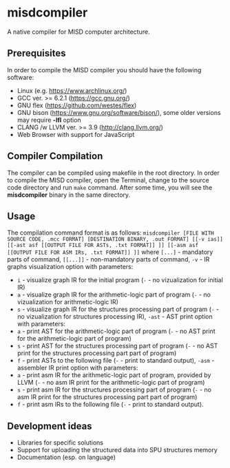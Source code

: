# misdcompiler
A native compiler for MISD computer architecture.

## Prerequisites
In order to compile the MISD compiler you should have the following software:
- Linux (e.g. https://www.archlinux.org/)
- GCC ver. >= 6.2.1 (https://gcc.gnu.org/)
- GNU flex (https://github.com/westes/flex)
- GNU bison (https://www.gnu.org/software/bison/), some older versions may require **-lfl** option
- CLANG /w LLVM ver. >= 3.9 (http://clang.llvm.org/)
- Web Browser with support for JavaScript

## Compiler Compilation
The compiler can be compiled using makefile in the root directory.
In order to compile the MISD compiler, open the Terminal, change to the source code directory and run `make` command.
After some time, you will see the **misdcompiler** binary in the same directory.

## Usage
The compilation command format is as follows:
`misdcompiler [FILE WITH SOURCE CODE, .mcc FORMAT] [DESTINATION BINARY, .out FORMAT] [[-v ias]] [[-ast asf [[OUTPUT FILE FOR ASTs, .txt FORMAT]] ]] [[-asm asf [[OUTPUT FILE FOR ASM IRs, .txt FORMAT]] ]]`
where
`[...]` - mandatory parts of command,
`[[...]]` - non-mandatory parts of command,
`-v` - IR graphs visualization option with parameters:
- `i` - visualize graph IR for the initial program (`-` - no vizualization for initial IR)
- `a` - visualize graph IR for the arithmetic-logic part of program (`-` - no vizualization for arithmetic-logic IR)
- `s` - visualize graph IR for the structures processing part of program (`-` - no vizualization for structures processing IR),
`-ast` - AST print option with parameters:
- `a` - print AST for the arithmetic-logic part of program (`-` - no AST print for the arithmetic-logic part of program)
- `s` - print AST for the structures processing part of program (`-` - no AST print for the structures processing part part of program)
- `f` - print ASTs to the following file (`-` - print to standard output),
`-asm` - assembler IR print option with parameters:
- `a` - print asm IR for the arithmetic-logic part of program, provided by LLVM (`-` - no asm IR print for the arithmetic-logic part of program)
- `s` - print asm IR for the structures processing part of program (`-` - no asm IR print for the structures processing part part of program)
- `f` - print asm IRs to the following file (`-` - print to standard output).

## Development ideas
- Libraries for specific solutions
- Support for uploading the structured data into SPU structures memory
- Documentation (esp. on language)